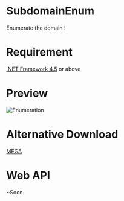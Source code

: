 # SubdomainEnum
Enumerate the domain !

# Requirement
[.NET Framework 4.5](https://www.microsoft.com/en-us/download/details.aspx?id=30653) or above

# Preview
![Enumeration](https://image.prntscr.com/image/as_yrAx_TuCLtkyWK_4ebQ.png)

# Alternative Download
[MEGA](https://mega.nz/#!3AFFBQKQ!5oXRYIjlG2ZzOItI_NCWT61pQUv1q4C0brBXGorh05g)

# Web API
~Soon
